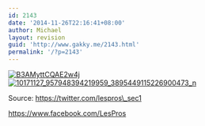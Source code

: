 ```yaml
---
id: 2143
date: '2014-11-26T22:16:41+08:00'
author: Michael
layout: revision
guid: 'http://www.gakky.me/2143.html'
permalink: '/?p=2143'
---
```


[![B3AMyttCQAE2w4j](http://www.yui-aragaki.org/wp-content/uploads/2014/11/B3AMyttCQAE2w4j.jpg)](http://www.yui-aragaki.org/wp-content/uploads/2014/11/B3AMyttCQAE2w4j.jpg)[![10171127_957948394219959_3895449115226900473_n](http://www.yui-aragaki.org/wp-content/uploads/2014/11/10171127_957948394219959_3895449115226900473_n1.jpg)](http://www.yui-aragaki.org/wp-content/uploads/2014/11/10171127_957948394219959_3895449115226900473_n1.jpg)

Source: https://twitter.com/lespros\_sec1

https://www.facebook.com/LesPros